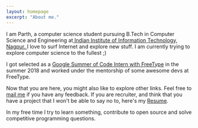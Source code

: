 ```yaml
---
layout: homepage
excerpt: "About me."
---
```


I am Parth, a computer science student pursuing B.Tech in Computer Science and Engineering at<a href="http://www.iiitn.ac.in" target="_blank"> Indian Institute of Information Technology, Nagpur. </a> I love to surf Internet and explore new stuff. I am currently trying to explore computer science to the fullest ;)<br>

I got selected as a <a href="https://summerofcode.withgoogle.com/projects/#5826114384035840" target="_blank"> Google Summer of Code Intern with FreeType</a> in the summer 2018 and worked under the mentorship of some awesome devs at FreeType. <br>

Now that you are here, you might also like to explore other links. Feel free to <a href="mailto:parthwazurkar@gmail.com">mail me</a> if you have any feedback.  If you are recruiter, and think that you have a project that I won't be able to say no to, here's my <a href="/assets/docs/parth_resume.pdf" target="_blank"> Resume</a>.

In my free time I try to learn something, contribute to open source and solve competitive programming questions.


